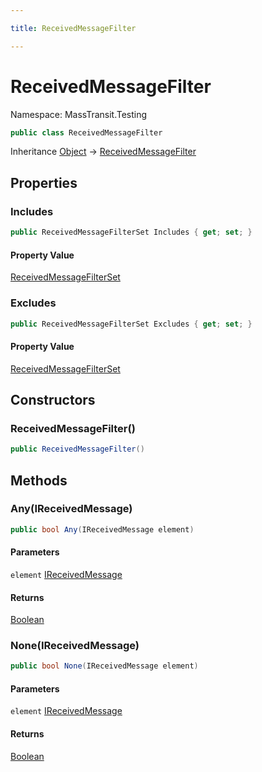 ```yaml
---

title: ReceivedMessageFilter

---
```


# ReceivedMessageFilter

Namespace: MassTransit.Testing

```csharp
public class ReceivedMessageFilter
```

Inheritance [Object](https://learn.microsoft.com/en-us/dotnet/api/system.object) → [ReceivedMessageFilter](../masstransit-testing/receivedmessagefilter)

## Properties

### **Includes**

```csharp
public ReceivedMessageFilterSet Includes { get; set; }
```

#### Property Value

[ReceivedMessageFilterSet](../masstransit-testing/receivedmessagefilterset)<br/>

### **Excludes**

```csharp
public ReceivedMessageFilterSet Excludes { get; set; }
```

#### Property Value

[ReceivedMessageFilterSet](../masstransit-testing/receivedmessagefilterset)<br/>

## Constructors

### **ReceivedMessageFilter()**

```csharp
public ReceivedMessageFilter()
```

## Methods

### **Any(IReceivedMessage)**

```csharp
public bool Any(IReceivedMessage element)
```

#### Parameters

`element` [IReceivedMessage](../masstransit-testing/ireceivedmessage)<br/>

#### Returns

[Boolean](https://learn.microsoft.com/en-us/dotnet/api/system.boolean)<br/>

### **None(IReceivedMessage)**

```csharp
public bool None(IReceivedMessage element)
```

#### Parameters

`element` [IReceivedMessage](../masstransit-testing/ireceivedmessage)<br/>

#### Returns

[Boolean](https://learn.microsoft.com/en-us/dotnet/api/system.boolean)<br/>
